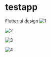 # testapp
Flutter ui design
![1](https://user-images.githubusercontent.com/75578062/132726807-ca41454e-ceff-4316-bd70-b2c83a56bb0f.jpg)

![2](https://user-images.githubusercontent.com/75578062/132727061-fa3ed73e-7836-498c-92eb-6acfb83d482a.jpg)

![3](https://user-images.githubusercontent.com/75578062/132727274-7654511e-aff0-46d7-9552-0d728f5b23eb.jpg)

![4](https://user-images.githubusercontent.com/75578062/132728568-4aa4eed3-17bd-4bc6-aba5-5c3ea3eef1ca.jpg)



